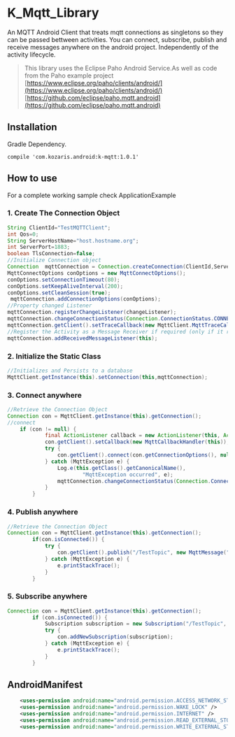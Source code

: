 # K_Mqtt_Library
An MQTT Android Client that treats mqtt connections as singletons so they can be passed bettween activities. You can connect, subscribe, publish and receive messages anywhere on the android project. Independently of the activity lifecycle.


>This library uses the Eclipse Paho Android Service.As well as code from the Paho example project  
>[https://www.eclipse.org/paho/clients/android/](https://www.eclipse.org/paho/clients/android/)  
>[https://github.com/eclipse/paho.mqtt.android](https://github.com/eclipse/paho.mqtt.android)


## Installation
Gradle Dependency.
```
compile 'com.kozaris.android:k-mqtt:1.0.1'
```


## How to use  
For a complete working sample check ApplicationExample
### 1. Create The Connection Object
```java
String ClientId="TestMQTTClient";
int Qos=0;
String ServerHostName="host.hostname.org";
int ServerPort=1883;
boolean TlsConnection=false;
//Initialize Connection object
Connection  mqttConnection = Connection.createConnection(ClientId,ServerHostName, ServerPort, this,TlsConnection);
MqttConnectOptions conOptions = new MqttConnectOptions();
conOptions.setConnectionTimeout(80);
conOptions.setKeepAliveInterval(200);
conOptions.setCleanSession(true);
 mqttConnection.addConnectionOptions(conOptions);
//Property changed Listener
mqttConnection.registerChangeListener(changeListener);
mqttConnection.changeConnectionStatus(Connection.ConnectionStatus.CONNECTING);
mqttConnection.getClient().setTraceCallback(new MqttClient.MqttTraceCallback());
//Register the Activity as a Message Receiver if required (only if it receives mqtt messages)
mqttConnection.addReceivedMessageListener(this);
```
### 2. Initialize the Static Class
```java
//Initializes and Persists to a database
MqttClient.getInstance(this).setConnection(this,mqttConnection);
```
### 3. Connect anywhere
```java
//Retrieve the Connection Object
Connection con = MqttClient.getInstance(this).getConnection();
//connect
    if (con != null) {
            final ActionListener callback = new ActionListener(this, ActionListener.Action.CONNECT, con);
            con.getClient().setCallback(new MqttCallbackHandler(this));
            try {
                con.getClient().connect(con.getConnectionOptions(), null, callback);
            } catch (MqttException e) {
                Log.e(this.getClass().getCanonicalName(),
                        "MqttException occurred", e);
                mqttConnection.changeConnectionStatus(Connection.ConnectionStatus.ERROR);
            }
        }
```
### 4. Publish anywhere
```java
//Retrieve the Connection Object
Connection con = MqttClient.getInstance(this).getConnection();
        if(con.isConnected()) {
            try {
                con.getClient().publish("/TestTopic", new MqttMessage("hello".getBytes()));
            } catch (MqttException e) {
                e.printStackTrace();
            }
        }
```
### 5. Subscribe anywhere
```java
Connection con = MqttClient.getInstance(this).getConnection();
        if (con.isConnected()) {
            Subscription subscription = new Subscription("/TestTopic", 0, con.getId(), true);
            try {
                con.addNewSubscription(subscription);
            } catch (MqttException e) {
                e.printStackTrace();
            }
        }
```
## AndroidManifest
```xml
    <uses-permission android:name="android.permission.ACCESS_NETWORK_STATE" />
    <uses-permission android:name="android.permission.WAKE_LOCK" />
    <uses-permission android:name="android.permission.INTERNET" />
    <uses-permission android:name="android.permission.READ_EXTERNAL_STORAGE" />
    <uses-permission android:name="android.permission.WRITE_EXTERNAL_STORAGE" />
```

